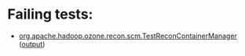 # Failing tests: 

 * [org.apache.hadoop.ozone.recon.scm.TestReconContainerManager](hadoop-ozone/recon/org.apache.hadoop.ozone.recon.scm.TestReconContainerManager.txt) ([output](hadoop-ozone/recon/org.apache.hadoop.ozone.recon.scm.TestReconContainerManager-output.txt))
